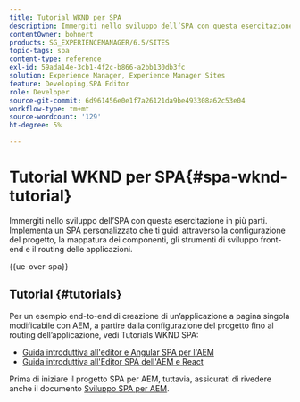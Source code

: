 ```yaml
---
title: Tutorial WKND per SPA
description: Immergiti nello sviluppo dell’SPA con questa esercitazione in più parti. Implementa un SPA personalizzato che ti guidi attraverso la configurazione del progetto, la mappatura dei componenti, gli strumenti di sviluppo front-end e il routing delle applicazioni.
contentOwner: bohnert
products: SG_EXPERIENCEMANAGER/6.5/SITES
topic-tags: spa
content-type: reference
exl-id: 59ada14e-3cb1-4f2c-b866-a2bb130db3fc
solution: Experience Manager, Experience Manager Sites
feature: Developing,SPA Editor
role: Developer
source-git-commit: 6d961456e0e1f7a26121da9be493308a62c53e04
workflow-type: tm+mt
source-wordcount: '129'
ht-degree: 5%

---
```



# Tutorial WKND per SPA{#spa-wknd-tutorial}

Immergiti nello sviluppo dell’SPA con questa esercitazione in più parti. Implementa un SPA personalizzato che ti guidi attraverso la configurazione del progetto, la mappatura dei componenti, gli strumenti di sviluppo front-end e il routing delle applicazioni.

{{ue-over-spa}}

## Tutorial {#tutorials}

Per un esempio end-to-end di creazione di un’applicazione a pagina singola modificabile con AEM, a partire dalla configurazione del progetto fino al routing dell’applicazione, vedi Tutorials WKND SPA:

* [Guida introduttiva all&#39;editor e Angular SPA per l&#39;AEM](https://experienceleague.adobe.com/docs/experience-manager-learn/getting-started-with-aem-headless/spa-editor/angular/overview.html)
* [Guida introduttiva all&#39;Editor SPA dell&#39;AEM e React](https://experienceleague.adobe.com/docs/experience-manager-learn/getting-started-with-aem-headless/spa-editor/react/overview.html)

Prima di iniziare il progetto SPA per AEM, tuttavia, assicurati di rivedere anche il documento [Sviluppo SPA per AEM](/help/sites-developing/spa-architecture.md).
